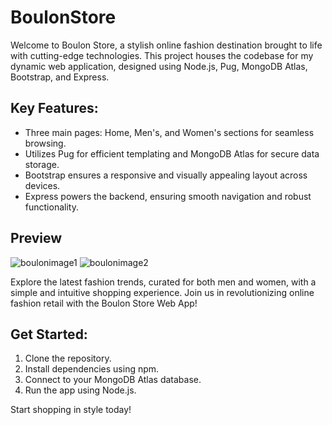 # BoulonStore

Welcome to Boulon Store, a stylish online fashion destination brought to life with cutting-edge technologies. This project houses the codebase for my dynamic web application, designed using Node.js, Pug, MongoDB Atlas, Bootstrap, and Express.

## Key Features:
- Three main pages: Home, Men's, and Women's sections for seamless browsing.
- Utilizes Pug for efficient templating and MongoDB Atlas for secure data storage.
- Bootstrap ensures a responsive and visually appealing layout across devices.
- Express powers the backend, ensuring smooth navigation and robust functionality.

## Preview

![boulonimage1](https://github.com/guduudow/BoulonStore/assets/127554226/176587f8-b6cd-4035-905a-af60fc080497)
![boulonimage2](https://github.com/guduudow/BoulonStore/assets/127554226/c800e697-4a23-42ce-9ca5-086d090540e3)



Explore the latest fashion trends, curated for both men and women, with a simple and intuitive shopping experience. Join us in revolutionizing online fashion retail with the Boulon Store Web App!

## Get Started:
1. Clone the repository.
2. Install dependencies using npm.
3. Connect to your MongoDB Atlas database.
4. Run the app using Node.js.

Start shopping in style today!
